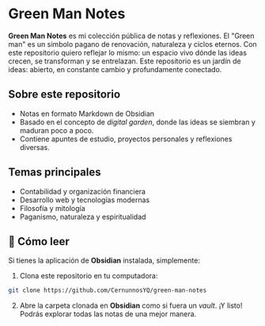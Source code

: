 # Green Man Notes

**Green Man Notes** es mi colección pública de notas y reflexiones.
El "Green man" es un simbolo pagano de renovación, naturaleza y ciclos eternos. Con este repositorio quiero reflejar lo mismo: un espacio vivo dónde las ideas crecen, se transforman y se entrelazan.
Este repositorio es un jardín de ideas: abierto, en constante cambio y profundamente conectado.
## Sobre este repositorio
- Notas en formato Markdown de Obsidian
- Basado en el concepto de *digital garden*, donde las ideas se siembran y maduran poco a poco.
- Contiene apuntes de estudio, proyectos personales y reflexiones diversas.
## Temas principales
- Contabilidad y organización financiera
- Desarrollo web y tecnologías modernas
- Filosofía y mitología
- Paganismo, naturaleza y espiritualidad
## 📖 Cómo leer
Si tienes la aplicación de **Obsidian** instalada, simplemente:
1. Clona este repositorio en tu computadora:
```bash
git clone https://github.com/CernunnosYQ/green-man-notes
```
2. Abre la carpeta clonada en **Obsidian** como si fuera un *vault*.
¡Y listo! Podrás explorar todas las notas de una mejor manera.
